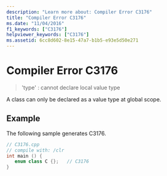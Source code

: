 ```yaml
---
description: "Learn more about: Compiler Error C3176"
title: "Compiler Error C3176"
ms.date: "11/04/2016"
f1_keywords: ["C3176"]
helpviewer_keywords: ["C3176"]
ms.assetid: 6cc8d602-8e15-47a7-b1b5-e93e5d50e271
---
```

# Compiler Error C3176

> 'type' : cannot declare local value type

A class can only be declared as a value type at global scope.

## Example

The following sample generates C3176.

```cpp
// C3176.cpp
// compile with: /clr
int main () {
   enum class C {};   // C3176
}
```
